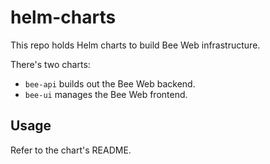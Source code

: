 # helm-charts

This repo holds Helm charts to build Bee Web infrastructure.

There's two charts:
* `bee-api` builds out the Bee Web backend.
* `bee-ui` manages the Bee Web frontend.

## Usage
Refer to the chart's README.